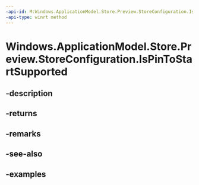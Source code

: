 ```yaml
---
-api-id: M:Windows.ApplicationModel.Store.Preview.StoreConfiguration.IsPinToStartSupported
-api-type: winrt method
---
```


<!-- Method syntax.
public bool StoreConfiguration.IsPinToStartSupported()
-->

# Windows.ApplicationModel.Store.Preview.StoreConfiguration.IsPinToStartSupported

## -description

## -returns

## -remarks

## -see-also

## -examples

